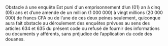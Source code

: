 Obstacle à une enquête
Est puni d'un emprisonnement d’un (01) an à cinq (05) ans et d’une amende de un million (1 000 000) à vingt millions (20 000 000) de francs CFA ou de l’une de ces deux peines seulement, quiconque aura fait obstacle au déroulement des enquêtes prévues au sens des articles 634 et 635 du présent code ou refusé de fournir des informations ou documents y afférents, sans préjudice de l’application du code des douanes.